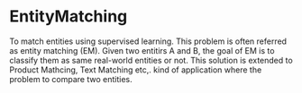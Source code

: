 # EntityMatching
To match entities using supervised learning. This problem is often referred as entity matching (EM). Given two entitirs A and B, the goal of EM is to classify them as same real-world entities or not. This solution is extended to Product Mathcing, Text Matching etc,. kind of application where the problem to compare two entities.
